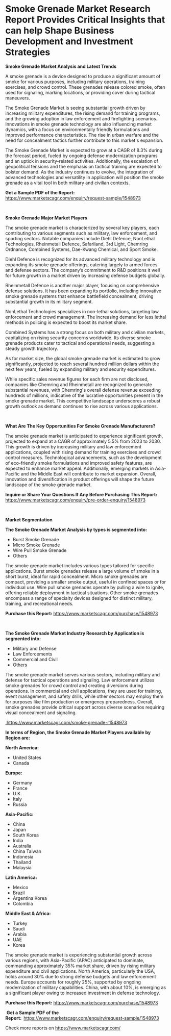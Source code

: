 <p><h1>Smoke Grenade Market Research Report Provides Critical Insights that can help Shape Business Development and Investment Strategies</h1></p><p><strong>Smoke Grenade Market Analysis and Latest Trends</strong></p>
<p><p>A smoke grenade is a device designed to produce a significant amount of smoke for various purposes, including military operations, training exercises, and crowd control. These grenades release colored smoke, often used for signaling, marking locations, or providing cover during tactical maneuvers.</p><p>The Smoke Grenade Market is seeing substantial growth driven by increasing military expenditures, the rising demand for training programs, and the growing adoption in law enforcement and firefighting scenarios. Innovations in smoke grenade technology are also influencing market dynamics, with a focus on environmentally friendly formulations and improved performance characteristics. The rise in urban warfare and the need for concealment tactics further contribute to this market's expansion.</p><p>The Smoke Grenade Market is expected to grow at a CAGR of 8.3% during the forecast period, fueled by ongoing defense modernization programs and an uptick in security-related activities. Additionally, the escalation of geopolitical tensions and the emphasis on tactical training are expected to bolster demand. As the industry continues to evolve, the integration of advanced technologies and versatility in application will position the smoke grenade as a vital tool in both military and civilian contexts.</p></p>
<p><strong>Get a Sample PDF of the Report:&nbsp;</strong> <a href="https://www.marketscagr.com/enquiry/request-sample/1548973?utm_campaign=2485&utm_medium=2&utm_source=Github&utm_content=ia&utm_term=10042025&utm_id=smoke-grenade">https://www.marketscagr.com/enquiry/request-sample/1548973</a></p>
<p>&nbsp;</p>
<p><strong>Smoke Grenade Major Market Players</strong></p>
<p><p>The smoke grenade market is characterized by several key players, each contributing to various segments such as military, law enforcement, and sporting sectors. Notable companies include Diehl Defence, NonLethal Technologies, Rheinmetall Defence, Safariland, 3rd Light, Chemring Ordnance, Combined Systems, Dae-Kwang Chemical, and Sport Smoke.</p><p>Diehl Defence is recognized for its advanced military technology and is expanding its smoke grenade offerings, catering largely to armed forces and defense sectors. The company’s commitment to R&D positions it well for future growth in a market driven by increasing defense budgets globally.</p><p>Rheinmetall Defence is another major player, focusing on comprehensive defense solutions. It has been expanding its portfolio, including innovative smoke grenade systems that enhance battlefield concealment, driving substantial growth in its military segment.</p><p>NonLethal Technologies specializes in non-lethal solutions, targeting law enforcement and crowd management. The increasing demand for less lethal methods in policing is expected to boost its market share.</p><p>Combined Systems has a strong focus on both military and civilian markets, capitalizing on rising security concerns worldwide. Its diverse smoke grenade products cater to tactical and operational needs, suggesting a steady growth trajectory.</p><p>As for market size, the global smoke grenade market is estimated to grow significantly, projected to reach several hundred million dollars within the next few years, fueled by expanding military and security expenditures.</p><p>While specific sales revenue figures for each firm are not disclosed, companies like Chemring and Rheinmetall are recognized to generate substantial revenues, with Chemring's overall defense revenue exceeding hundreds of millions, indicative of the lucrative opportunities present in the smoke grenade market. This competitive landscape underscores a robust growth outlook as demand continues to rise across various applications.</p></p>
<p>&nbsp;</p>
<p><strong>What Are The Key Opportunities For Smoke Grenade Manufacturers?</strong></p>
<p><p>The smoke grenade market is anticipated to experience significant growth, projected to expand at a CAGR of approximately 5.5% from 2023 to 2030. This growth is driven by increasing military and law enforcement applications, coupled with rising demand for training exercises and crowd control measures. Technological advancements, such as the development of eco-friendly smoke formulations and improved safety features, are expected to enhance market appeal. Additionally, emerging markets in Asia-Pacific and the Middle East will contribute to market expansion. Overall, innovation and diversification in product offerings will shape the future landscape of the smoke grenade market.</p></p>
<p><strong>Inquire or Share Your Questions If Any Before Purchasing This Report:</strong> <a href="https://www.marketscagr.com/enquiry/pre-order-enquiry/1548973?utm_campaign=2485&utm_medium=2&utm_source=Github&utm_content=ia&utm_term=10042025&utm_id=smoke-grenade">https://www.marketscagr.com/enquiry/pre-order-enquiry/1548973</a></p>
<p>&nbsp;</p>
<p><strong>Market Segmentation</strong></p>
<p><strong>The Smoke Grenade Market Analysis by types is segmented into:</strong></p>
<p><ul><li>Burst Smoke Grenade</li><li>Micro Smoke Grenade</li><li>Wire Pull Smoke Grenade</li><li>Others</li></ul></p>
<p><p>The smoke grenade market includes various types tailored for specific applications. Burst smoke grenades release a large volume of smoke in a short burst, ideal for rapid concealment. Micro smoke grenades are compact, providing a smaller smoke output, useful in confined spaces or for individual use. Wire pull smoke grenades operate by pulling a wire to ignite, offering reliable deployment in tactical situations. Other smoke grenades encompass a range of specialty devices designed for distinct military, training, and recreational needs.</p></p>
<p><strong>Purchase this Report:&nbsp;</strong><a href="https://www.marketscagr.com/purchase/1548973?utm_campaign=2485&utm_medium=2&utm_source=Github&utm_content=ia&utm_term=10042025&utm_id=smoke-grenade">https://www.marketscagr.com/purchase/1548973</a></p>
<p>&nbsp;</p>
<p><strong>The Smoke Grenade Market Industry Research by Application is segmented into:</strong></p>
<p><ul><li>Military and Defense</li><li>Law Enforcements</li><li>Commercial and Civil</li><li>Others</li></ul></p>
<p><p>The smoke grenade market serves various sectors, including military and defense for tactical operations and signaling. Law enforcement utilizes smoke grenades for crowd control and creating diversions during operations. In commercial and civil applications, they are used for training, event management, and safety drills, while other sectors may employ them for purposes like film production or emergency preparedness. Overall, smoke grenades provide critical support across diverse scenarios requiring visual concealment and signaling.</p></p>
<p><a href="https://www.marketscagr.com/smoke-grenade-r1548973?utm_campaign=2485&utm_medium=2&utm_source=Github&utm_content=ia&utm_term=10042025&utm_id=smoke-grenade">&nbsp;https://www.marketscagr.com/smoke-grenade-r1548973</a></p>
<p><strong>In terms of Region, the Smoke Grenade Market Players available by Region are:</strong></p>
<p>
    <p> <strong> North America: </strong>
        <ul>
            <li>United States</li>
            <li>Canada</li>
        </ul>
        </p> 
    <p> <strong> Europe: </strong>
        <ul>
            <li>Germany</li>
            <li>France</li>
            <li>U.K.</li>
            <li>Italy</li>
            <li>Russia</li>
        </ul>
        </p> 
    <p> <strong> Asia-Pacific: </strong>
        <ul>
            <li>China</li>
            <li>Japan</li>
            <li>South Korea</li>
            <li>India</li>
            <li>Australia</li>
            <li>China Taiwan</li>
            <li>Indonesia</li>
            <li>Thailand</li>
            <li>Malaysia</li>
        </ul>
        </p> 
    <p> <strong> Latin America: </strong>
        <ul>
            <li>Mexico</li>
            <li>Brazil</li>
            <li>Argentina Korea</li>
            <li>Colombia</li>
        </ul>
        </p> 
    <p> <strong> Middle East & Africa: </strong>
        <ul>
            <li>Turkey</li>
            <li>Saudi</li>
            <li>Arabia</li>
            <li>UAE</li>
            <li>Korea</li>
        </ul>
    </p>
    </p>
<p><p>The smoke grenade market is experiencing substantial growth across various regions, with Asia-Pacific (APAC) anticipated to dominate, commanding approximately 35% market share, driven by rising military expenditure and civil applications. North America, particularly the USA, holds around 30% due to strong defense budgets and law enforcement needs. Europe accounts for roughly 25%, supported by ongoing modernization of military capabilities. China, with about 10%, is emerging as a significant player owing to increased investment in defense technology.</p></p>
<p><strong>Purchase this Report: </strong><a href="https://www.marketscagr.com/purchase/1548973?utm_campaign=2485&utm_medium=2&utm_source=Github&utm_content=ia&utm_term=10042025&utm_id=smoke-grenade">https://www.marketscagr.com/purchase/1548973</a></p>
<p>&nbsp;<strong>Get a Sample PDF of the Report:&nbsp;&nbsp;</strong><a href="https://www.marketscagr.com/enquiry/request-sample/1548973?utm_campaign=2485&utm_medium=2&utm_source=Github&utm_content=ia&utm_term=10042025&utm_id=smoke-grenade">https://www.marketscagr.com/enquiry/request-sample/1548973</a></p>
<p><strong></strong></p>
<p>Check more reports on <a href="https://www.marketscagr.com/?utm_campaign=2485&utm_medium=2&utm_source=Github&utm_content=ia&utm_term=10042025&utm_id=smoke-grenade">https://www.marketscagr.com/</a></p>